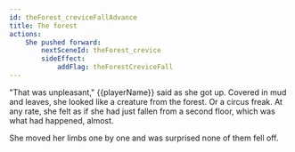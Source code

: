 ```yaml
---
id: theForest_creviceFallAdvance
title: The forest
actions:
    She pushed forward:
        nextSceneId: theForest_crevice
        sideEffect:
            addFlag: theForestCreviceFall
---
```


"That was unpleasant," {{playerName}} said as she got up. Covered in mud and leaves, she looked like a creature from the forest. Or a circus freak. At any rate, she felt as if she had just fallen from a second floor, which was what had happened, almost.

She moved her limbs one by one and was surprised none of them fell off.
